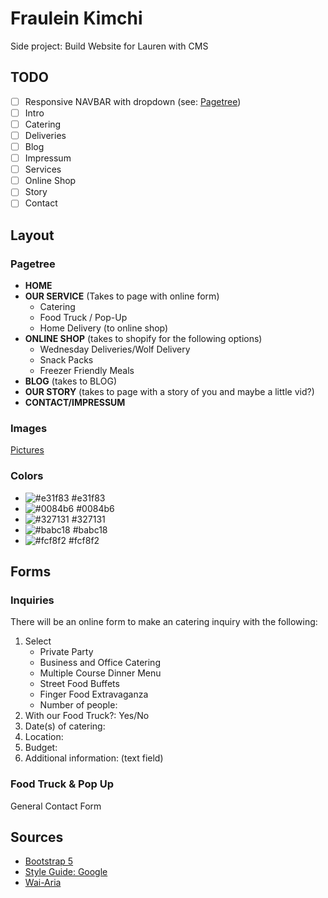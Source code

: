# Fraulein Kimchi

Side project: Build Website for Lauren with CMS 
  
## TODO
- [ ] Responsive NAVBAR with dropdown (see: [Pagetree](#Pagetree))
- [ ] Intro
- [ ] Catering
- [ ] Deliveries
- [ ] Blog
- [ ] Impressum
- [ ] Services
- [ ] Online Shop
- [ ] Story
- [ ] Contact

## Layout

### Pagetree
- **HOME**
- **OUR SERVICE**
  (Takes to page with online form)
  - Catering
  - Food Truck / Pop-Up
  - Home Delivery (to online shop)
- **ONLINE SHOP**
  (takes to shopify for the following options)
  - Wednesday Deliveries/Wolf Delivery
  - Snack Packs
  - Freezer Friendly Meals
- **BLOG**
  (takes to BLOG)
- **OUR STORY**
  (takes to page with a story of you and maybe a little vid?)
- **CONTACT/IMPRESSUM**

### Images
[Pictures](img/)

### Colors
- ![#e31f83](https://via.placeholder.com/15/e31f83/000000?text=+) #e31f83
- ![#0084b6](https://via.placeholder.com/15/0084b6/000000?text=+) #0084b6
- ![#327131](https://via.placeholder.com/15/327131/000000?text=+) #327131
- ![#babc18](https://via.placeholder.com/15/babc18/000000?text=+) #babc18
- ![#fcf8f2](https://via.placeholder.com/15/fcf8f2/000000?text=+) #fcf8f2

## Forms
### Inquiries
There will be an online form to make an catering inquiry with the following:
1. Select
   - Private Party
   - Business and Office Catering
   - Multiple Course Dinner Menu
   - Street Food Buffets
   - Finger Food Extravaganza
   - Number of people:
2. With our Food Truck?: Yes/No
3. Date(s) of catering:
4. Location:
5. Budget:
6. Additional information: (text field)

### Food Truck & Pop Up
General Contact Form

## Sources
- [Bootstrap 5](https://getbootstrap.com/docs/5.0)
- [Style Guide: Google](https://google.github.io/styleguide/htmlcssguide.html#Optional_Tags)
- [Wai-Aria](https://www.w3.org/TR/wai-aria/)
